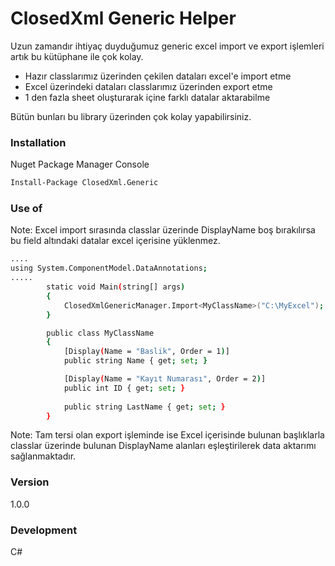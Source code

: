# ClosedXml Generic Helper
 
Uzun zamandır ihtiyaç duyduğumuz generic excel import ve export işlemleri artık bu kütüphane ile çok kolay.

  - Hazır classlarımız üzerinden çekilen dataları excel'e import etme
  - Excel üzerindeki dataları classlarımız üzerinden export etme
  - 1 den fazla sheet oluşturarak içine farklı datalar aktarabilme
  
Bütün bunları bu library üzerinden çok kolay yapabilirsiniz.
 
### Installation

Nuget Package Manager Console

```sh
Install-Package ClosedXml.Generic
```
### Use of
Note: Excel import sırasında classlar üzerinde DisplayName boş bırakılırsa bu field altındaki datalar excel içerisine yüklenmez.

```sh
....
using System.ComponentModel.DataAnnotations;
..... 
        static void Main(string[] args)
        {
            ClosedXmlGenericManager.Import<MyClassName>("C:\MyExcel");
        } 

        public class MyClassName
        {
            [Display(Name = "Baslik", Order = 1)]
            public string Name { get; set; }

            [Display(Name = "Kayıt Numarası", Order = 2)]
            public int ID { get; set; }
 
            public string LastName { get; set; }
        }
```

Note: Tam tersi olan export işleminde ise Excel içerisinde bulunan başlıklarla classlar üzerinde bulunan DisplayName alanları eşleştirilerek data aktarımı sağlanmaktadır.

 ### Version
1.0.0

### Development

C#
   
